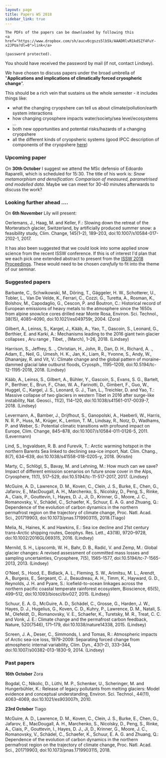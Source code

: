```yaml
---
layout: page
title: Papers WS 2018
sidebar_link: true
---
```


<p class="message">

    The PDFs of the papers can be downloaded by following this
    <a href="https://www.dropbox.com/sh/aucv0cgszs5lb5k/AAADRlvR1kdSZf4FuY-x2JPUa?dl=0">link</a>

    (password protected).

</p>

You should have received the password by mail (if not, contact Lindsey).

We have chosen to discuss papers under the broad umbrella of "**Applications and implications of climatically forced cryospheric change**". 

This should be a rich vein that sustains us the whole semester - it includes things like:
- what the changing cryopshere can tell us about climate/pollution/earth system interactions
- how changing cryosphere impacts water/society/sea level/ecosystems ...
- both new opportunities and potential risks/hazards of a changing cryopshere
- all the different kinds of cryopsheric systems (good IPCC description of components of the cryopshere <a href="https://www.ipcc.ch/publications_and_data/ar4/wg1/en/ch4s4-1.html">here</a>)

### Upcoming paper

On **30th October** I suggest we attend the MSc defensio of Edoardo Raparelli, which is scheduled for 15:30. The title of his work is: *Snow metamorphism and densification: Comparison of measured, parametrised and modelled data*. Maybe we can meet for 30-40 minutes afterwards to discuss the work?

### Looking further ahead ....

On **6th November** Lily will present:

Oerlemans, J., Haag, M. and Keller, F.: Slowing down the retreat of the Morteratsch glacier, Switzerland, by artificially produced summer snow: a feasibility study, Clim. Change, 145(1–2), 189–203, doi:10.1007/s10584-017-2102-1, 2017. 

It has also been suggested that we could look into some applied snow science from the recent ISSW conference. If this is of interest I'd plan that we each pick one extended abstract to present from the <a href="http://arc.lib.montana.edu/snow-science/search.php?workshop=%22International+Snow+Science+Workshop+Proceedings+2018%22">ISSW 2018 Proceedings</a>. These would need to be chosen *carefully* to fit into the theme of our seminar.

### Suggested papers

Barbante, C., Schwikowski, M., Döring, T., Gäggeler, H. W., Schotterer, U., Tobler, L., Van De Velde, K., Ferrari, C., Cozzi, G., Turetta, A., Rosman, K., Bolshov, M., Capodaglio, G., Cescon, P. and Boutron, C.: Historical record of European emissions of heavy metals to the atmosphere since the 1650s from alpine snow/ice cores drilled near Monte Rosa, Environ. Sci. Technol., 38(15), 4085–4090, doi:10.1021/es049759r, 2004. (Zora)

Gilbert, A., Leinss, S., Kargel, J., Kääb, A., Yao, T., Gascoin, S., Leonard, G., Berthier, E. and Karki, A.: Mechanisms leading to the 2016 giant twin glacier collapses , Aru range , Tibet, , (March), 1–26, 2018. (Lindsey)

Harrison, S., Jeffrey, S. ., Christian, H., John, R., Dan, D. H., Richard, A. ., Adam, E., Neil, G., Umesh, H. K., Jan, K., Liam, R., Yvonne, S., Andy, W., Dhananjay, R. and Vít, V.: Climate change and the global pattern of moraine-dammed glacial lake outburst floods, Cryosph., 1195–1209, doi:10.5194/tc-12-1195-2018, 2018. (Lindsey)

Kääb, A., Leinss, S., Gilbert, A., Bühler, Y., Gascoin, S., Evans, S. G., Bartelt, P., Berthier, E., Brun, F., Chao, W. A., Farinotti, D., Gimbert, F., Guo, W., Huggel, C., Kargel, J. S., Leonard, G. J., Tian, L., Treichler, D. and Yao, T.: Massive collapse of two glaciers in western Tibet in 2016 after surge-like instability, Nat. Geosci., 11(2), 114–120, doi:10.1038/s41561-017-0039-7, 2018. (Lindsey)

Levermann, A., Bamber, J., Drijfhout, S., Ganopolski, A., Haeberli, W., Harris, N. R. P., Huss, M., Krüger, K., Lenton, T. M., Lindsay, R., Notz, D., Wadhams, P. and Weber, S.: Potential climatic transitions with profound impact on Europe, Clim. Change, 845–878, doi:10.1007/s10584-011-0126-5, 2011. (Levermann)

Lind, S., Ingvaldsen, R. B. and Furevik, T.: Arctic warming hotspot in the northern Barents Sea linked to declining sea-ice import, Nat. Clim. Chang., 8(7), 634–639, doi:10.1038/s41558-018-0205-y, 2018. (Kristin)

Marty, C., Schlögl, S., Bavay, M. and Lehning, M.: How much can we save? Impact of different emission scenarios on future snow cover in the Alps, Cryosphere, 11(1), 517–529, doi:10.5194/tc-11-517-2017, 2017. (Lindsey)

McGuire, A. D., Lawrence, D. M., Koven, C., Clein, J. S., Burke, E., Chen, G., Jafarov, E., MacDougall, A. H., Marchenko, S., Nicolsky, D., Peng, S., Rinke, A., Ciais, P., Gouttevin, I., Hayes, D. J., Ji, D., Krinner, G., Moore, J. C., Romanovsky, V., Schädel, C., Schaefer, K., Schuur, E. A. G. and Zhuang, Q.: Dependence of the evolution of carbon dynamics in the northern permafrost region on the trajectory of climate change, Proc. Natl. Acad. Sci., 201719903, doi:10.1073/pnas.1719903115, 2018.(Tiago)

Melia, N., Haines, K. and Hawkins, E.: Sea ice decline and 21st century trans-Arctic shipping routes, Geophys. Res. Lett., 43(18), 9720–9728, doi:10.1002/2016GL069315, 2016. (Lindsey)

Mernild, S. H., Lipscomb, W. H., Bahr, D. B., Radić, V. and Zemp, M.: Global glacier changes: A revised assessment of committed mass losses and sampling uncertainties, Cryosphere, 7(5), 1565–1577, doi:10.5194/tc-7-1565-2013, 2013. (Lindsey)

O’Neel, S., Hood, E., Bidlack, A. L., Fleming, S. W., Arimitsu, M. L., Arendt, A., Burgess, E., Sergeant, C. J., Beaudreau, A. H., Timm, K., Hayward, G. D., Reynolds, J. H. and Pyare, S.: Icefield-to-ocean linkages across the northern pacific coastal temperate rainforest ecosystem, Bioscience, 65(5), 499–512, doi:10.1093/biosci/biv027, 2015. (Lindsey)

Schuur, E. A. G., McGuire, A. D., Schädel, C., Grosse, G., Harden, J. W., Hayes, D. J., Hugelius, G., Koven, C. D., Kuhry, P., Lawrence, D. M., Natali, S. M., Olefeldt, D., Romanovsky, V. E., Schaefer, K., Turetsky, M. R., Treat, C. C. and Vonk, J. E.: Climate change and the permafrost carbon feedback, Nature, 520(7546), 171–179, doi:10.1038/nature14338, 2015. (Lindsey)

Screen, J. A., Deser, C., Simmonds, I. and Tomas, R.: Atmospheric impacts of Arctic sea-ice loss, 1979-2009: Separating forced change from atmospheric internal variability, Clim. Dyn., 43(1–2), 333–344, doi:10.1007/s00382-013-1830-9, 2014. (Lindsey)

### Past papers

**16th October** Zora 

Bogdal, C., Nikolic, D., Lüthi, M. P., Schenker, U., Scheringer, M. and Hungerbühler, K.: Release of legacy pollutants from melting glaciers: Model evidence and conceptual understanding, Environ. Sci. Technol., 44(11), 4063–4069, doi:10.1021/es903007h, 2010.

**23rd October** Tiago 

McGuire, A. D., Lawrence, D. M., Koven, C., Clein, J. S., Burke, E., Chen, G., Jafarov, E., MacDougall, A. H., Marchenko, S., Nicolsky, D., Peng, S., Rinke, A., Ciais, P., Gouttevin, I., Hayes, D. J., Ji, D., Krinner, G., Moore, J. C., Romanovsky, V., Schädel, C., Schaefer, K., Schuur, E. A. G. and Zhuang, Q.: Dependence of the evolution of carbon dynamics in the northern permafrost region on the trajectory of climate change, Proc. Natl. Acad. Sci., 201719903, doi:10.1073/pnas.1719903115, 2018.
